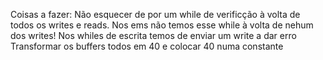 Coisas a fazer:
Não esquecer de por um while de verificção à volta de todos os writes e reads. Nos ems não temos esse while à volta de nehum dos writes!
Nos whiles de escrita temos de enviar um write a dar erro
Transformar os buffers todos em 40 e colocar 40 numa constante

